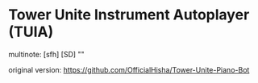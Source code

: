 # Tower Unite Instrument Autoplayer (TUIA)

multinote: [sfh] [SD] "<sDh>"

original version: https://github.com/OfficialHisha/Tower-Unite-Piano-Bot
